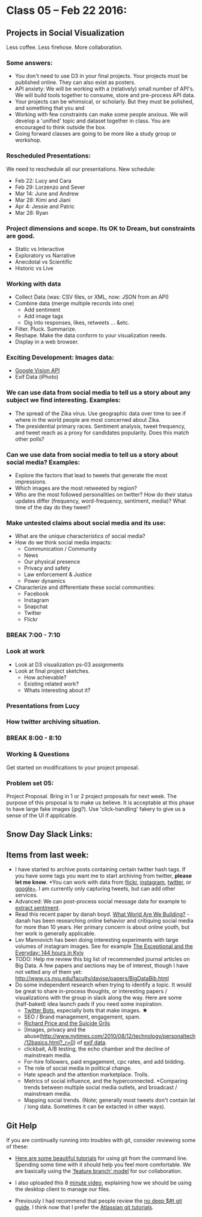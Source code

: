 # Class 05 –  Feb 22  2016:

## Projects in Social Visualization
Less coffee. Less firehose. More collaboration.

### Some answers:
* You don't need to use D3 in your final projects.  Your projects must be published online.  They can also exist as posters.
* API anxiety: We will be working with a (relatively) small number of API's. We will build tools together to consume, store and pre-process API data.
* Your projects can be whimsical, or scholarly. But they must be polished, and something that you and
* Working with few constraints can make some people anxious. We will develop a 'unified' topic and dataset together in class. You are encouraged to think outside the box.
* Going forward classes are going to be more like a study group or workshop.

### Rescheduled Presentations:
We need to reschedule all our presentations. New schedule:
* Feb 22: Lucy and Cara
* Feb 29: Lorzenzo and Sever
* Mar 14: June and Andrew
* Mar 28: Kimi and Jiani
* Apr  4: Jessie and Patric
* Mar 28: Ryan

### Project dimensions and scope. Its OK to Dream, but constraints are good.
* Static vs Interactive
* Exploratory vs Narrative
* Anecdotal vs Scientific
* Historic vs Live

### Working with data
* Collect Data (was: CSV files, or XML, now: JSON from an API)
* Combine data (merge multiple records into one)
    * Add sentiment
    * Add image tags
    * Dig into responses, likes, retweets … &etc.
* Filter. Pluck. Summarize.
* Reshape. Make the data conform to your visualization needs.
* Display in a web browser.

### Exciting Development: Images data:
* [Google Vision API](https://cloud.google.com/vision/)
* Exif Data (iPhoto)

###  We can use data from social media to tell us a story about any subject we find interesting. Examples:
* The spread of the Zika virus. Use geographic data over time to see if where in the world people are most concerned about Zika.
*  The presidential primary races.  Sentiment analysis, tweet frequency, and tweet reach as a proxy for candidates popularity. Does this match other polls?

### Can we use data from social media to tell us a story about social media? Examples:
* Explore the factors that lead to tweets that generate the most impressions.
* Which images are the most retweeted by region?
* Who are the most followed personalities on twitter? How do their status updates differ (frequency, word-frequency, sentiment, media)?  What time of the day do they tweet?

### Make untested claims about social media and its use:
* What are the unique characteristics of social media?
* How do we think social media impacts:
    * Communication / Community
    * News
    * Our physical presence
    * Privacy and safety
    * Law enforcement & Justice
    * Power dynamics
* Characterize and differentiate these social communities:
    * Facebook
    * Instagram
    * Snapchat
    * Twitter
    * Flickr

### BREAK  7:00 - 7:10

### Look at work
* Look at D3 visualization ps-03 assignments
* Look at final project sketches.
    * How achievable?
    * Existing related work?
    * Whats interesting about it?

### Presentations from Lucy

### How twitter archiving situation.

### BREAK  8:00 - 8:10

### Working & Questions
Get started on modifications to your project proposal.

### Problem set 05:
Project Proposal. Bring in 1 or 2 project proposals for next week.  The purpose of this proposal is to make us believe. It is acceptable at this phase to have large fake images (jpg?). Use 'click-handling' fakery to give us a sense of the UI if applicable.


## Snow Day Slack Links:

## Items from last week:
* I have started to archive posts containing certain twitter hash tags. If you have some tags you want me to start archiving from twitter, **please let me know**.
*You can work with data from [flickr](https://www.flickr.com/services/developer/api/), [instagram](https://www.instagram.com/developer/), [twitter](https://dev.twitter.com/overview/documentation), or [google+](https://developers.google.com/+/web/api/rest/latest/). I am currently only capturing tweets, but can add other services.
* Advanced: We can post-process social message data for example to [extract sentiment](http://text-processing.com/demo/sentiment/).
* Read this recent paper by danah boyd. [What World Are We Building?](http://www.danah.org/papers/talks/2015/ParkerLecture.html) - danah has been researching online behavior and critiquing social media for more than 10 years. Her primary concern is about online youth, but her work is generally applicable.
* Lev Mannovich has been doing interesting experiments with large volumes of instagram images. See for example [The Exceptional and the Everyday: 144 hours in Kyiv](http://manovich.net/index.php/projects/hours-in-kiev-copy)
* TODO: Help me review this big list of recommended journal articles on Big Data. A few papers and sections may be of interest, though I have not vetted any of them yet: http://www.cs.nyu.edu/faculty/davise/papers/BigDataBib.html
* Do some independent research when trying to identify a topic. It would be great to share in-process thoughts, or interesting papers / visualizations with the group in slack along the way. Here are some (half-baked) idea launch pads if you need some inspiration.
    * [Twitter Bots](http://qz.com/279139/the-17-best-bots-on-twitter/), especially bots that make images. ★
    * SEO / Brand management, engagement, spam.
    * [Richard Price and the Suicide Grils](http://www.theguardian.com/artanddesign/2015/may/27/suicide-girls-richard-prince-copying-instagram)
    * [Images, privacy and the abuse(http://www.nytimes.com/2010/08/12/technology/personaltech/12basics.html?_r=0) of [exif data](https://en.wikipedia.org/wiki/Exchangeable_image_file_format).
    * clickbait, A/B testing, the echo chamber and the decline of mainstream media.
    * For-hire followers, paid engagement, cpc rates, and add bidding.
    * The role of social media in political change.
    * Hate speach and the attention marketplace. Trolls.
    * Metrics of social influence, and the hyperconnected.
    *Comparing trends between multiple social media outlets, and broadcast / mainstream media.
    * Mapping social trends. (Note; generally most tweets don't contain lat / long data. Sometimes it can be extacted in other ways).



## Git Help
If you are continually running into troubles with git, consider reviewing some of these:

* [Here are some beautiful tutorials](https://www.atlassian.com/git/tutorials/undoing-changes/) for using git from the command line.  Spending some time with it should help you feel more comfortable. We are basically using the ['feature branch' model](https://www.atlassian.com/git/tutorials/comparing-workflows/feature-branch-workflow/) for our collaboration.

* I also uploaded this 8 [minute video](https://dl.dropboxusercontent.com/u/73403/githubdesktop.mp4), explaining how we should be using the desktop client to manage our files.

* Previously I had recommend that people review the [no deep $#t git guide](http://rogerdudler.github.io/git-guide/).  I think now that I prefer the [Atlassian git tutorials](https://www.atlassian.com/git/tutorials/).










